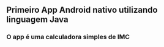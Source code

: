 ## Primeiro App Android nativo utilizando linguagem Java
### O app é uma calculadora simples de IMC
